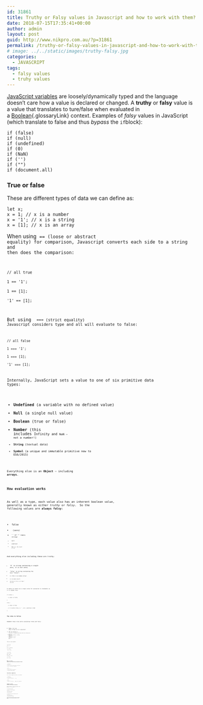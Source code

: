 ```yaml
---
id: 31861
title: Truthy or Falsy values in Javascript and how to work with them?
date: 2018-07-15T17:35:41+00:00
author: admin
layout: post
guid: http://www.nikpro.com.au/?p=31861
permalink: /truthy-or-falsy-values-in-javascript-and-how-to-work-with-them/
# image: ../../static/images/truthy-falsy.jpg
categories:
  - JAVASCRIPT
tags:
  - falsy values
  - truhy values
---
```

[JavaScript variables](http://www.nikpro.com.au/the-differences-between-var-and-let-and-const-in-javascript/) are loosely/dynamically typed and the language doesn’t care how a value is declared or changed. A **truthy** or **falsy** value is a value that translates to ture/false when evaluated in a [Boolean](https://developer.mozilla.org/en-US/docs/Glossary/Boolean "Boolean: In computer science, a Boolean is a logical data type that can have only the values true or false."){.glossaryLink} context. Examples of _falsy_ values in JavaScript (which translate to false and thus _bypass_ the `if`block):

`if (false)`  
`if (null)`  
`if (undefined)`  
`if (0)`  
`if (NaN)`  
`if ('')`  
`if ("")`  
`if (document.all)`

### True or false

These are different types of data we can define as:

`let x;`  
`x = 1; // x is a number`  
`x = '1'; // x is a string`  
`x = [1]; // x is an array`

When using  <code class=" language-undefined">== (loose or abstract equality) for comparison, Javascript converts each side to a string and then does the comparison:

`// all true`  
`1 == '1';`  
`1 == [1];`  
`'1' == [1];`

But using  <code class=" language-undefined">=== (strict equality)  Javascript considers type and all will evaluate to false:

`// all false`  
`1 === '1';`  
`1 === [1];`  
`'1' === [1];`

Internally, JavaScript sets a value to one of six primitive data types:

  * **Undefined** (a variable with no defined value)
  * **Null** (a single null value)
  * **Boolean** (true or false)
  * **Number** (this includes <code class=" language-undefined">Infinity and <code class=" language-undefined">NaN – not a number!)
  * **String** (textual data)
  * **Symbol** (a unique and immutable primitive new to ES6/2015)

Everything else is an **Object** — including **arrays**.

### How evaluation works

As well as a type, each value also has an inherent boolean value, generally known as either _truthy_ or _falsy_.  So the following values are **always falsy**:

  * <code class=" language-undefined">false
  * <code class=" language-undefined"> (zero)
  * <code class=" language-undefined">'' or <code class=" language-undefined">"" (empty string)
  * <code class=" language-undefined">null
  * <code class=" language-undefined">undefined
  * <code class=" language-undefined">NaN (e.g. the result of <code class=" language-undefined">1/0)

And everything else including these are truthy:

  * <code class=" language-undefined">'0' (a string containing a single zero, it is not zero)
  * <code class=" language-undefined">'false' (a string containing the text “false”)
  * <code class=" language-undefined">[] (this is an empty array)
  * <code class=" language-undefined">{} (an empty object)
  * <code class=" language-undefined">function(){} (this is an “empty” function)

It means we cannot use a single value for evaluation in statements as it is always true:

`if (value) {`  
`  // value is truthy`  
`}`  
`else {`  
`  // value is falsy`  
`  // it could be false, 0, '', null, undefined or NaN`  
`}`

### The rules to follow

Remember these rules while evaluating truthy and falsy:

  1. **<code class=" language-undefined">false**, zero and empty strings are all equivalent.
  2. **<code class=" language-undefined">null** and **<code class=" language-undefined">undefined** are equivalent to themselves and each other but nothing else.
  3. **<code class=" language-undefined">NaN** is not equivalent to anything – _including another **<code class=" language-undefined">NaN**!_
  4. **<code class=" language-undefined">Infinity** is truthy – _but cannot be compared to **<code class=" language-undefined">true** or **<code class=" language-undefined">false**!_
  5. An empty array is truthy – _yet comparing with **<code class=" language-undefined">true** is **<code class=" language-undefined">false** and comparing **with<code class=" language-undefined">false** is **<code class=" language-undefined">true**?!_

These are some examples:

`// all true`  
`false == 0;`  
`0 == '';`  
`null == undefined;`  
`[] == false;`  
`!![0] == true;`

`// all false`  
`false == null;`  
`NaN == NaN;`  
`Infinity == true;`  
`[] == true;`  
`[0] == true;`

### Use **<code class=" language-undefined">===** strict equality and avoid type conversion issues

`// instead of`  
`if (x == y) // ...`  
`// runs if x and y are both truthy or both falsy`  
`// e.g. x = null and y = undefined`

`// use`  
`if (x === y) // ...`  
`// runs if x and y are identical...`  
`// except when both are NaN`

### Stop direct comparisons

It is rare to compare two false or true values:

`// instead of`  
`if (x == false) // ...`  
`// runs if x is false, 0, '', or []`

`// use`  
`if (!x) // ...`  
`// runs if x is false, 0, '', NaN, null or undefined`

### Convert to real boolean value when necessary

Double-negative !! always generates false by <code class=" language-undefined">false, <code class=" language-undefined">, <code class=" language-undefined">"", <code class=" language-undefined">null, <code class=" language-undefined">undefinedand <code class=" language-undefined">NaN.

So in this case do as follows:

`// instead of x or y on the side of comparison`  
`if (x === y) // ...`  
`// runs if x and y are identical...`  
`// except when both are NaN`

`// use double-negative to make sure tey generate what you expect`  
`if (!!x === !!y) // ...`  
`// runs if x and y are identical...`  
`// including when either or both are NaN`

Always be careful around truthy and falsy values. For example an empty string or a NAN could make the debugging very hard and painful. 